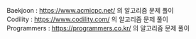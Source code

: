 Baekjoon : https://www.acmicpc.net/ 의 알고리즘 문제 풀이   
Codility : https://www.codility.com/ 의 알고리즘 문제 풀이  
Programmers : https://programmers.co.kr/ 의 알고리즘 문제 풀이  
